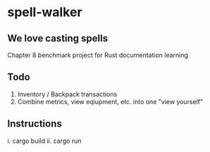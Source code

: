 # spell-walker
## We love casting spells
  Chapter 8 benchmark project for Rust documentation learning

## Todo
  1. Inventory / Backpack transactions  
  2. Combine metrics, view eqiupment, etc. into one "view yourself"

## Instructions
  i. cargo build
  ii. cargo run
